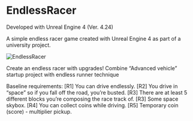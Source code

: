 # EndlessRacer

Developed with Unreal Engine 4 (Ver. 4.24)

A simple endless racer game created with Unreal Engine 4 as part of a university project.

![EndlessRacer](https://user-images.githubusercontent.com/26629624/77254263-3c25ec80-6c60-11ea-9125-99d9a7ce7d48.gif)

Create an endless racer with upgrades! Combine “Advanced vehicle”
startup project with endless runner technique

Baseline requirements:
[R1]			You can drive endlessly.
[R2]			You drive in “space” so if you fall off the road, you’re busted.
[R3]			There are at least 5 different blocks you’re composing the race track
of.
[R3]			Some space skybox.
[R4]			You can collect coins while driving.
[R5]			Temporary coin (score) - multiplier pickup.
